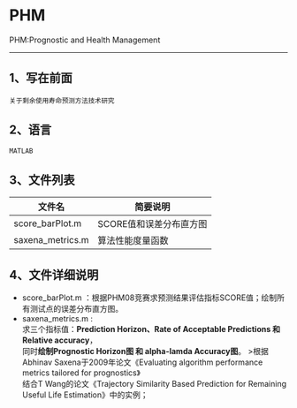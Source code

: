 # PHM
PHM:Prognostic and Health Management
_____
## 1、写在前面
    关于剩余使用寿命预测方法技术研究

## 2、语言
    MATLAB

## 3、文件列表
文件名 | 简要说明|
--------- |---------|
score_barPlot.m |SCORE值和误差分布直方图|
saxena_metrics.m |算法性能度量函数|

## 4、文件详细说明
* score_barPlot.m ：根据PHM08竞赛求预测结果评估指标SCORE值；绘制所有测试点的误差分布直方图。
* saxena_metrics.m : <br>
        求三个指标值：**Prediction Horizon、Rate of Acceptable Predictions 和 Relative accuracy**，<br>
        同时**绘制Prognostic Horizon图 和 alpha-lamda Accuracy图**。
        >根据Abhinav Saxena于2009年论文《Evaluating algorithm performance metrics tailored for prognostics》<br>
        结合T Wang的论文《Trajectory Similarity Based Prediction for Remaining Useful Life Estimation》中的实例；<br>
        
